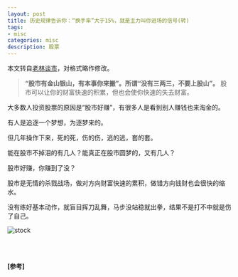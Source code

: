 ```yaml
---
layout: post
title: 历史规律告诉你：“换手率”大于15%，就是主力叫你进场的信号(转)
tags:
- misc
categories: misc
description: 股票
---
```




本文转自[老林谈市](https://baijiahao.baidu.com/s?id=1655672882940256073&wfr=spider&for=pc)，对格式略作修改。


<!-- more -->

>**“股市有金山银山，有本事你来搬”。所谓“没有三两三，不要上股山”。**
股市可以让你的财富快速的积累，但也会使你快速的失去财富。

大多数人投资股票的原因是“股市好赚”，有很多人是看到别人赚钱也来淘金的。

有人是追逐一个梦想，为逐梦来的。

但几年操作下来，死的死，伤的伤，逃的逃，套的套。

能在股市不掉泪的有几人？能真正在股市圆梦的，又有几人？

股市好赚，你赚到了没？

股市是无情的杀戮战场，做对方向财富快速的累积，做错方向钱财也会很快的缩水。

没有练好基本动作，就盲目挥刀乱舞，马步没站稳就出拳，结果不是打不中就是伤了自己。


![stock](https://ivanzz1001.github.io/records/assets/img/misc/stock_1.jpeg)






<br />
<br />

**[参考]**





<br />
<br />
<br />


